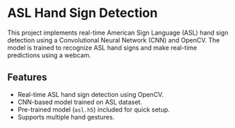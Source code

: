 # ASL Hand Sign Detection

This project implements real-time American Sign Language (ASL) hand sign detection using a Convolutional Neural Network (CNN) and OpenCV. The model is trained to recognize ASL hand signs and make real-time predictions using a webcam.

## Features
- Real-time ASL hand sign detection using OpenCV.
- CNN-based model trained on ASL dataset.
- Pre-trained model (`asl.h5`) included for quick setup.
- Supports multiple hand gestures.

